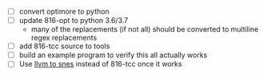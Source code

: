 - [ ] convert optimore to python
- [ ] update 816-opt to python 3.6/3.7
    - many of the replacements (if not all) should be converted to multiline regex replacements
- [ ] add 816-tcc source to tools
- [ ] build an example program to verify this all actually works
- [ ] Use [llvm to snes](https://github.com/luizperes/llvm-to-snes) instead of 816-tcc once it works
